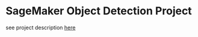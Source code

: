 # SageMaker Object Detection Project
see project description [here](https://github.com/aws-samples/amazon-sagemaker-architecting-for-ml/blob/master/Writeups/Object%20Detection.md)
